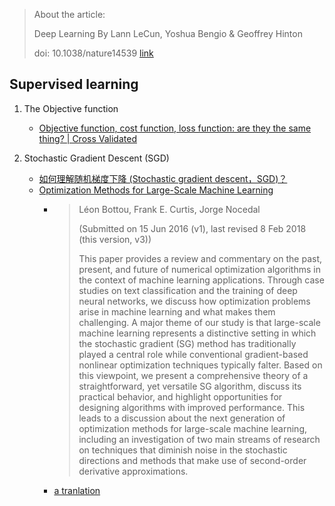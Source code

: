 > About the article:
>
> Deep Learning By Lann LeCun, Yoshua Bengio & Geoffrey Hinton
>
> doi: 10.1038/nature14539 [link](https://www.nature.com/articles/nature14539)

## Supervised learning
1. The Objective function
    - [Objective function, cost function, loss function: are they the same thing? | Cross Validated](https://stats.stackexchange.com/questions/179026/objective-function-cost-function-loss-function-are-they-the-same-thing/179027#179027)
  
2. Stochastic Gradient Descent (SGD)
    - [如何理解随机梯度下降 (Stochastic gradient descent，SGD)？](https://www.zhihu.com/question/264189719/answer/280088406)
    - [Optimization Methods for Large-Scale Machine Learning](https://arxiv.org/abs/1606.04838)
      - > Léon Bottou, Frank E. Curtis, Jorge Nocedal
        >
        > (Submitted on 15 Jun 2016 (v1), last revised 8 Feb 2018 (this version, v3))
        >
        > This paper provides a review and commentary on the past, present, and future of numerical optimization algorithms in the context of machine learning applications. Through case studies on text classification and the training of deep neural networks, we discuss how optimization problems arise in machine learning and what makes them challenging. A major theme of our study is that large-scale machine learning represents a distinctive setting in which the stochastic gradient (SG) method has traditionally played a central role while conventional gradient-based nonlinear optimization techniques typically falter. Based on this viewpoint, we present a comprehensive theory of a straightforward, yet versatile SG algorithm, discuss its practical behavior, and highlight opportunities for designing algorithms with improved performance. This leads to a discussion about the next generation of optimization methods for large-scale machine learning, including an investigation of two main streams of research on techniques that diminish noise in the stochastic directions and methods that make use of second-order derivative approximations.
      - [a tranlation](https://zhuanlan.zhihu.com/p/28060786)
